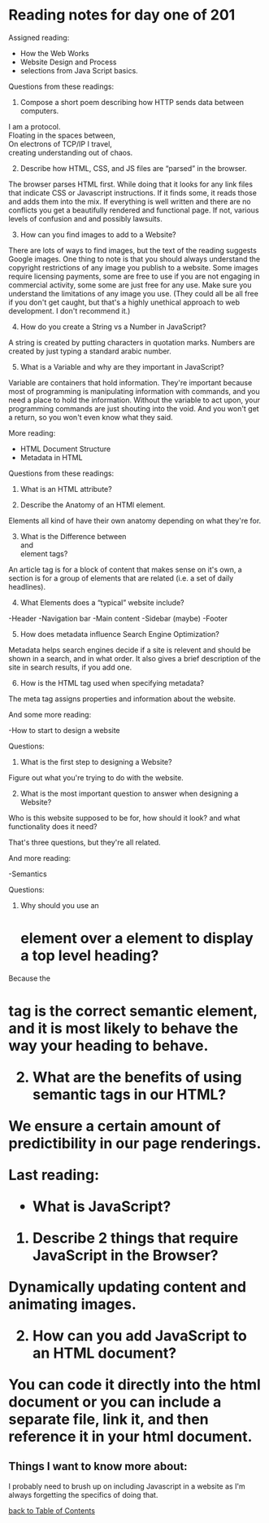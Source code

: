 # Reading notes for day one of 201

Assigned reading:

- How the Web Works
- Website Design and Process
- selections from Java Script basics.

Questions from these readings:

1. Compose a short poem describing how HTTP sends data between computers.

I am a protocol.  
Floating in the spaces between,  
On electrons of TCP/IP I travel,  
creating understanding out of chaos. 

2. Describe how HTML, CSS, and JS files are “parsed” in the browser.

The browser parses HTML first. While doing that it looks for any link files that indicate CSS or Javascript instructions. If it finds some, it reads those and adds them into the mix. If everything is well written and there are no conflicts you get a beautifully rendered and functional page. If not, various levels of confusion and and possibly lawsuits.

3. How can you find images to add to a Website?

There are lots of ways to find images, but the text of the reading suggests Google images. One thing to note is that you should always understand the copyright restrictions of any image you publish to a website. Some images require licensing payments, some are free to use if you are not engaging in commercial activity, some  some are just free for any use. Make sure you understand the limitations of any image you use. (They could all be all free if you don't get caught, but that's a highly unethical approach to web development. I don't recommend it.)

4. How do you create a String vs a Number in JavaScript?
 
A string is created by putting characters in quotation marks. Numbers are created by just typing a standard arabic number. 

5. What is a Variable and why are they important in JavaScript?

Variable are containers that hold information. They're important because most of programming is manipulating information with commands, and you need a place to hold the information. Without the variable to act upon, your programming commands are just shouting into the void. And you won't get a return, so you won't even know what they said.

More reading: 

- HTML Document Structure
- Metadata in HTML

Questions from these readings:

1. What is an HTML attribute?



2. Describe the Anatomy of an HTMl element.

Elements all kind of have their own anatomy depending on what they're for.

3. What is the Difference between <article> and <section> element tags?

An article tag is for a block of content that makes sense on it's own, a section is for a group of elements that are related (i.e. a set of daily headlines).

4. What Elements does a “typical” website include?

-Header
-Navigation bar
-Main content
-Sidebar (maybe)
-Footer

5. How does metadata influence Search Engine Optimization?

Metadata helps search engines decide if a site is relevent and should be shown in a search, and in what order. It also gives a brief description of the site in search results, if you add one.

6. How is the <meta> HTML tag used when specifying metadata?

The meta tag assigns properties and information about the website.

And some more reading:

-How to start to design a website

Questions:

1. What is the first step to designing a Website? 

Figure out what you're trying to do with the website.

2. What is the most important question to answer when designing a Website?

Who is this website supposed to be for, how should it look? and what functionality does it need?

That's three questions, but they're all related.

And more reading:

-Semantics

Questions:

1. Why should you use an <h1> element over a <span> element to display a top level heading?

Because the <h1> tag is the correct semantic element, and it is most likely to behave the way your heading to behave.

2. What are the benefits of using semantic tags in our HTML?

We ensure a certain amount of predictibility in our page renderings.

Last reading:

- What is JavaScript?

1. Describe 2 things that require JavaScript in the Browser?

Dynamically updating content and animating images.

2. How can you add JavaScript to an HTML document?

You can code it directly into the html document or you can include a separate file, link it, and then reference it in your html document. 

## Things I want to know more about:

I probably need to brush up on including Javascript in a website as I'm always forgetting the specifics of doing that.


[back to Table of Contents](./README.md)